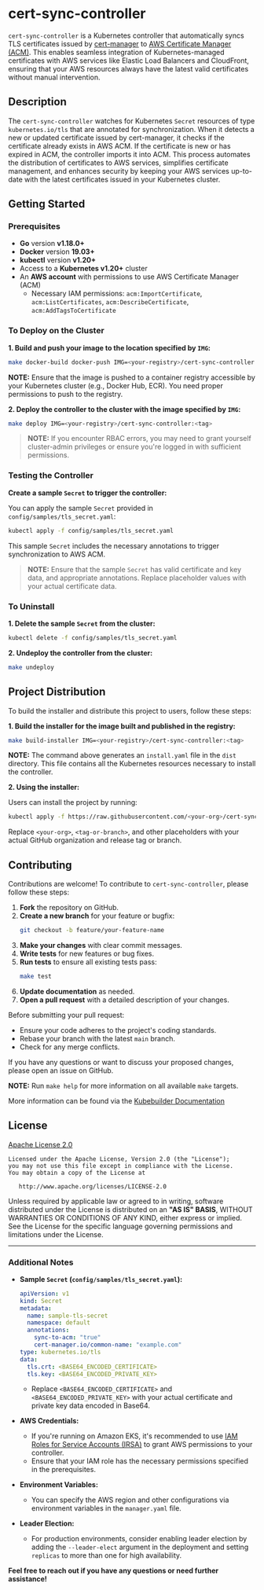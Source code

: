 # cert-sync-controller

`cert-sync-controller` is a Kubernetes controller that automatically syncs TLS certificates issued by [cert-manager](https://cert-manager.io/) to [AWS Certificate Manager (ACM)](https://aws.amazon.com/certificate-manager/). This enables seamless integration of Kubernetes-managed certificates with AWS services like Elastic Load Balancers and CloudFront, ensuring that your AWS resources always have the latest valid certificates without manual intervention.

## Description

The `cert-sync-controller` watches for Kubernetes `Secret` resources of type `kubernetes.io/tls` that are annotated for synchronization. When it detects a new or updated certificate issued by cert-manager, it checks if the certificate already exists in AWS ACM. If the certificate is new or has expired in ACM, the controller imports it into ACM. This process automates the distribution of certificates to AWS services, simplifies certificate management, and enhances security by keeping your AWS services up-to-date with the latest certificates issued in your Kubernetes cluster.

## Getting Started

### Prerequisites

- **Go** version **v1.18.0+**
- **Docker** version **19.03+**
- **kubectl** version **v1.20+**
- Access to a **Kubernetes v1.20+** cluster
- An **AWS account** with permissions to use AWS Certificate Manager (ACM)
  - Necessary IAM permissions: `acm:ImportCertificate`, `acm:ListCertificates`, `acm:DescribeCertificate`, `acm:AddTagsToCertificate`

### To Deploy on the Cluster

**1. Build and push your image to the location specified by `IMG`:**

```sh
make docker-build docker-push IMG=<your-registry>/cert-sync-controller:<tag>
```

**NOTE:** Ensure that the image is pushed to a container registry accessible by your Kubernetes cluster (e.g., Docker Hub, ECR). You need proper permissions to push to the registry.

**2. Deploy the controller to the cluster with the image specified by `IMG`:**

```sh
make deploy IMG=<your-registry>/cert-sync-controller:<tag>
```

> **NOTE:** If you encounter RBAC errors, you may need to grant yourself cluster-admin privileges or ensure you're logged in with sufficient permissions.

### Testing the Controller

**Create a sample `Secret` to trigger the controller:**

You can apply the sample `Secret` provided in `config/samples/tls_secret.yaml`:

```sh
kubectl apply -f config/samples/tls_secret.yaml
```

This sample `Secret` includes the necessary annotations to trigger synchronization to AWS ACM.

> **NOTE:** Ensure that the sample `Secret` has valid certificate and key data, and appropriate annotations. Replace placeholder values with your actual certificate data.

### To Uninstall

**1. Delete the sample `Secret` from the cluster:**

```sh
kubectl delete -f config/samples/tls_secret.yaml
```

**2. Undeploy the controller from the cluster:**

```sh
make undeploy
```

## Project Distribution

To build the installer and distribute this project to users, follow these steps:

**1. Build the installer for the image built and published in the registry:**

```sh
make build-installer IMG=<your-registry>/cert-sync-controller:<tag>
```

**NOTE:** The command above generates an `install.yaml` file in the `dist` directory. This file contains all the Kubernetes resources necessary to install the controller.

**2. Using the installer:**

Users can install the project by running:

```sh
kubectl apply -f https://raw.githubusercontent.com/<your-org>/cert-sync-controller/<tag-or-branch>/dist/install.yaml
```

Replace `<your-org>`, `<tag-or-branch>`, and other placeholders with your actual GitHub organization and release tag or branch.

## Contributing

Contributions are welcome! To contribute to `cert-sync-controller`, please follow these steps:

1. **Fork** the repository on GitHub.
2. **Create a new branch** for your feature or bugfix:
   ```sh
   git checkout -b feature/your-feature-name
   ```
3. **Make your changes** with clear commit messages.
4. **Write tests** for new features or bug fixes.
5. **Run tests** to ensure all existing tests pass:
   ```sh
   make test
   ```
6. **Update documentation** as needed.
7. **Open a pull request** with a detailed description of your changes.

Before submitting your pull request:

- Ensure your code adheres to the project's coding standards.
- Rebase your branch with the latest `main` branch.
- Check for any merge conflicts.

If you have any questions or want to discuss your proposed changes, please open an issue on GitHub.

**NOTE:** Run `make help` for more information on all available `make` targets.

More information can be found via the [Kubebuilder Documentation](https://book.kubebuilder.io/introduction.html)

## License

[Apache License 2.0](LICENSE)

```
Licensed under the Apache License, Version 2.0 (the "License");
you may not use this file except in compliance with the License.
You may obtain a copy of the License at

   http://www.apache.org/licenses/LICENSE-2.0
```

Unless required by applicable law or agreed to in writing, software distributed under the License is distributed on an **"AS IS" BASIS**, WITHOUT WARRANTIES OR CONDITIONS OF ANY KIND, either express or implied. See the License for the specific language governing permissions and limitations under the License.

---

### **Additional Notes**

- **Sample `Secret` (`config/samples/tls_secret.yaml`):**

  ```yaml
  apiVersion: v1
  kind: Secret
  metadata:
    name: sample-tls-secret
    namespace: default
    annotations:
      sync-to-acm: "true"
      cert-manager.io/common-name: "example.com"
  type: kubernetes.io/tls
  data:
    tls.crt: <BASE64_ENCODED_CERTIFICATE>
    tls.key: <BASE64_ENCODED_PRIVATE_KEY>
  ```

  - Replace `<BASE64_ENCODED_CERTIFICATE>` and `<BASE64_ENCODED_PRIVATE_KEY>` with your actual certificate and private key data encoded in Base64.

- **AWS Credentials:**

  - If you're running on Amazon EKS, it's recommended to use [IAM Roles for Service Accounts (IRSA)](https://docs.aws.amazon.com/eks/latest/userguide/iam-roles-for-service-accounts.html) to grant AWS permissions to your controller.
  - Ensure that your IAM role has the necessary permissions specified in the prerequisites.

- **Environment Variables:**

  - You can specify the AWS region and other configurations via environment variables in the `manager.yaml` file.

- **Leader Election:**

  - For production environments, consider enabling leader election by adding the `--leader-elect` argument in the deployment and setting `replicas` to more than one for high availability.

**Feel free to reach out if you have any questions or need further assistance!**
